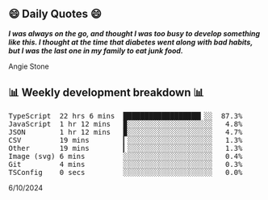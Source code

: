 ## 😄 Daily Quotes 😄

_**I was always on the go, and thought I was too busy to develop something like this. I thought at the time that diabetes went along with bad habits, but I was the last one in my family to eat junk food.**_

Angie Stone



## 📊 Weekly development breakdown 📊

<pre>TypeScript  22 hrs 6 mins  ██████████████████▎░░  87.3%
JavaScript  1 hr 12 mins   ▉░░░░░░░░░░░░░░░░░░░░   4.8%
JSON        1 hr 12 mins   ▉░░░░░░░░░░░░░░░░░░░░   4.7%
CSV         19 mins        ▎░░░░░░░░░░░░░░░░░░░░   1.3%
Other       19 mins        ▎░░░░░░░░░░░░░░░░░░░░   1.3%
Image (svg) 6 mins         ░░░░░░░░░░░░░░░░░░░░░   0.4%
Git         4 mins         ░░░░░░░░░░░░░░░░░░░░░   0.3%
TSConfig    0 secs         ░░░░░░░░░░░░░░░░░░░░░   0.0%</pre>

6/10/2024